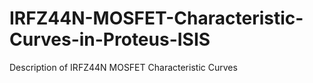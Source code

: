 # IRFZ44N-MOSFET-Characteristic-Curves-in-Proteus-ISIS
Description of IRFZ44N MOSFET Characteristic Curves
